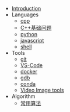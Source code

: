 
* [Introduction](README.md)
* Languages
    * [cpp](notes/lang/lang_cpp.md)
    * [C++基础问题](notes/lang/lang_cpp_q&a.md)
    * [python](notes/lang/lang_python.md)
    * [javascript](notes/lang/lang_js.md) 
    * [shell](notes/lang/lang_shell.md)
* Tools
    * [git](notes/tools/git.md)
    * [VS-Code](notes/tools/vs-code.md)
    * [docker](notes/tools/docker.md)
    * [gdb](notes/tools/gdb.md)
    * [conda](notes/tools/conda.md)
    * [Video Image tools](notes/tools/image_video_process.md)
* Algorithm
    * [常用算法](notes/algorithm/algorithm-by-examples.md)

